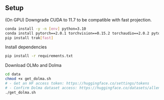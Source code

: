 ## Setup
(On GPU) Downgrade CUDA to 11.7 to be compatible with fast projection.
```sh
conda install -y -n [env] python=3.10
conda install pytorch==2.0.1 torchvision==0.15.2 torchaudio==2.0.2 pytorch-cuda=11.7 -c pytorch -c nvidia
pip install trak[fast]
```

Install dependencies
```sh
pip install -r requirements.txt
```

Download OLMo and Dolma
```sh
cd data
chmod +x get_dolma.sh
# - Get an HF access token: https://huggingface.co/settings/tokens
# - Confirm Dolma dataset access: https://huggingface.co/datasets/allenai/dolma
./get_dolma.sh
```
